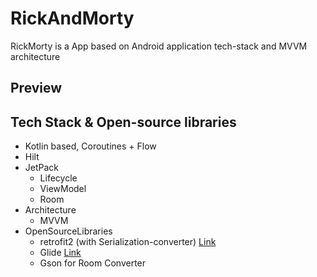# RickAndMorty

RickMorty is a App based on Android application tech-stack and MVVM architecture

## Preview



## Tech Stack & Open-source libraries

- Kotlin based, Coroutines + Flow 
- Hilt 
- JetPack
  - Lifecycle
  - ViewModel
  - Room
- Architecture
  - MVVM
- OpenSourceLibraries
  - retrofit2 (with Serialization-converter) [Link](https://github.com/JakeWharton/retrofit2-kotlinx-serialization-converter)
  - Glide [Link](https://github.com/bumptech/glide)
  - Gson for Room Converter

